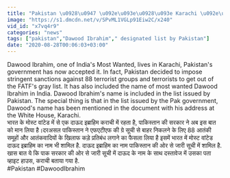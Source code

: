 ```yaml
---
title: "Pakistan \u0928\u0947 \u092e\u093e\u0928\u093e Karachi \u092e\u0947\u0902 \u0930\u0939\u0924\u093e \u0939\u0948 Dawood Ibrahim, \u0906\u0924\u0902\u0915\u093f\u092f\u094b\u0902 \u0915\u0940 \u0932\u093f\u0938\u094d\u091f \u092e\u0947\u0902 \u0921\u093e\u0932\u093e \u0928\u093e\u092e \u0935\u0928\u0907\u0902\u0921\u093f\u092f\u093e \u0939\u093f\u0902\u0926\u0940"
image: "https://s1.dmcdn.net/v/SPvML1VGLp91Eiw2C/x240"
vid_id: "x7vq4r9"
categories: "news"
tags: ["pakistan","Dawood Ibrahim"," designated list by Pakistan"]
date: "2020-08-28T00:06:03+03:00"
---
```

Dawood Ibrahim, one of India's Most Wanted, lives in Karachi, Pakistan's government has now accepted it. In fact, Pakistan decided to impose stringent sanctions against 88 terrorist groups and terrorists to get out of the FATF's gray list. It has also included the name of most wanted Dawood Ibrahim in India. Dawood Ibrahim's name is included in the list issued by Pakistan. The special thing is that in the list issued by the Pak government, Dawood's name has been mentioned in the document with his address at the White House, Karachi.    <br>भारत के मोस्ट वांटेड में से एक दाऊद इब्राहिम कराची में रहता है, पाकिस्तान की सरकार ने अब इस बात को मान ल‍िया है।दरअसल पाकिस्तान ने एफएटीएफ की ग्रे सूची से बाहर निकलने के लिए 88 आतंकी समूहों और आतंकवादियों के खिलाफ कड़े प्रतिबंध लगाने का फैसला लिया है इसमें भारत में मोस्ट वांटेड दाऊद इब्राहिम का नाम भी शामिल है. दाऊद इब्राहिम का नाम पाकिस्तान की ओर से जारी सूची में शामिल है. खास बात ये कि पाक सरकार की ओर से जारी सूची में दाऊद के नाम के साथ दस्तावेज में उसका पता व्हाइट हाउस, कराची बताया गया है.    <br>#Pakistan #DawoodIbrahim

